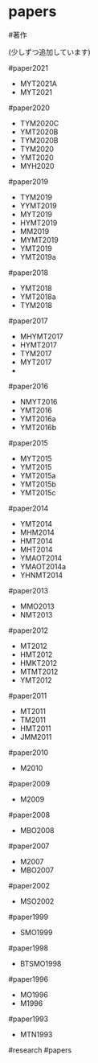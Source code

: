 # papers

#著作

(少しずつ追加しています)

#paper2021

* MYT2021A
* MYT2021

#paper2020

* TYM2020C
* YMT2020B
* TYM2020B
* TYM2020
* YMT2020
* MYH2020

#paper2019


* TYM2019
* YYMT2019
* MYT2019
* HYMT2019
* MM2019
* MYMT2019
* YMT2019
* YMT2019a



#paper2018


* YMT2018
* YMT2018a
* TYM2018



#paper2017


* MHYMT2017
* HYMT2017
* TYM2017
* MYT2017
*

#paper2016


* NMYT2016
* YMT2016
* YMT2016a
* YMT2016b



#paper2015


* MYT2015
* YMT2015
* YMT2015a
* YMT2015b
* YMT2015c



#paper2014


* YMT2014
* MHM2014
* HMT2014
* MHT2014
* YMAOT2014
* YMAOT2014a
* YHNMT2014



#paper2013


* MMO2013
* NMT2013



#paper2012


* MT2012
* HMT2012
* HMKT2012
* MTMT2012
* YMT2012



#paper2011


* MT2011
* TM2011
* HMT2011
* JMM2011



#paper2010


* M2010



#paper2009


* M2009



#paper2008


* MBO2008



#paper2007


* M2007
* MBO2007



#paper2002


* MSO2002



#paper1999


* SMO1999



#paper1998


* BTSMO1998



#paper1996


* MO1996
* M1996



#paper1993


* MTN1993



#research #papers
